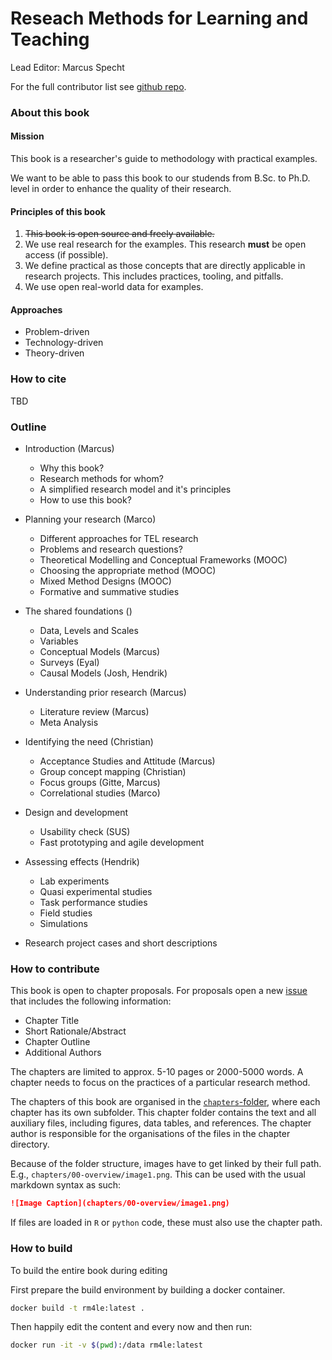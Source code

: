 # Reseach Methods for Learning and Teaching

Lead Editor: Marcus Specht

For the full contributor list see [github repo](https://github.com/marcuspecht/RM4LE).

### About this book

#### Mission

This book is a researcher's guide to methodology with practical examples.

We want to be able to pass this book to our studends from B.Sc. to Ph.D. level in order to enhance the quality of their research.

#### Principles of this book

1. ~~This book is open source and freely available.~~
1. We use real research for the examples. This research **must** be open access (if possible). 
1. We define practical as those concepts that are directly applicable in research projects. This includes practices, tooling, and pitfalls. 
1. We use open real-world data for examples.


#### Approaches

- Problem-driven
- Technology-driven
- Theory-driven

### How to cite

TBD

### Outline

- Introduction (Marcus)
  - Why this book?
  - Research methods for whom?
  - A simplified research model and it's principles
  - How to use this book?
  
- Planning your research (Marco)
  - Different approaches for TEL research
  - Problems and research questions?
  - Theoretical Modelling and Conceptual Frameworks (MOOC)
  - Choosing the appropriate method (MOOC)
  - Mixed Method Designs (MOOC)
  - Formative and summative studies
  
- The shared foundations ()
  - Data, Levels and Scales
  - Variables 
  - Conceptual Models (Marcus)
  - Surveys (Eyal)
  - Causal Models (Josh, Hendrik)
  
- Understanding prior research (Marcus)
  - Literature review (Marcus)
  - Meta Analysis

- Identifying the need (Christian)
  - Acceptance Studies and Attitude (Marcus)
  - Group concept mapping (Christian)
  - Focus groups (Gitte, Marcus)
  - Correlational studies (Marco)
  
- Design and development
  - Usability check (SUS)
  - Fast prototyping and agile development
  
- Assessing effects (Hendrik)
  - Lab experiments
  - Quasi experimental studies
  - Task performance studies
  - Field studies
  - Simulations
  
  
  
- Research project cases and short descriptions


### How to contribute

This book is open to chapter proposals. For proposals open a new [issue](marcuspecht/RM4LE/issues) that includes the following information: 

- Chapter Title
- Short Rationale/Abstract
- Chapter Outline
- Additional Authors

The chapters are limited to approx. 5-10 pages or 2000-5000 words. A chapter needs to focus on the practices of a particular research method.

The chapters of this book are organised in the [`chapters`-folder](main/chapters), where each chapter has its own subfolder. This chapter folder contains the text and all auxiliary files, including figures, data tables, and references. The chapter author is responsible for the organisations of the files in the chapter directory. 

Because of the folder structure, images have to get linked by their full path. E.g., `chapters/00-overview/image1.png`. This can be used with the usual markdown syntax as such: 

```markdown
![Image Caption](chapters/00-overview/image1.png)
```

If files are loaded in `R` or `python` code, these must also use the chapter path. 

### How to build 

To build the entire book during editing

First prepare the build environment by building a docker container.

```bash 
docker build -t rm4le:latest .
```

Then happily edit the content and every now and then run:

```bash
docker run -it -v $(pwd):/data rm4le:latest 
```
